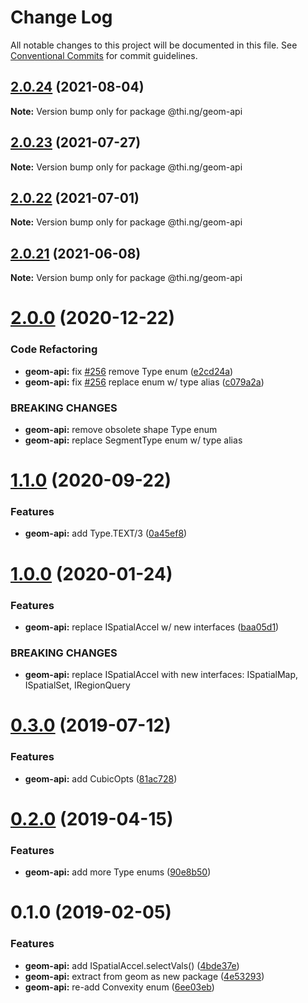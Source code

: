 # Change Log

All notable changes to this project will be documented in this file.
See [Conventional Commits](https://conventionalcommits.org) for commit guidelines.

## [2.0.24](https://github.com/thi-ng/umbrella/compare/@thi.ng/geom-api@2.0.23...@thi.ng/geom-api@2.0.24) (2021-08-04)

**Note:** Version bump only for package @thi.ng/geom-api





## [2.0.23](https://github.com/thi-ng/umbrella/compare/@thi.ng/geom-api@2.0.22...@thi.ng/geom-api@2.0.23) (2021-07-27)

**Note:** Version bump only for package @thi.ng/geom-api





## [2.0.22](https://github.com/thi-ng/umbrella/compare/@thi.ng/geom-api@2.0.21...@thi.ng/geom-api@2.0.22) (2021-07-01)

**Note:** Version bump only for package @thi.ng/geom-api





## [2.0.21](https://github.com/thi-ng/umbrella/compare/@thi.ng/geom-api@2.0.20...@thi.ng/geom-api@2.0.21) (2021-06-08)

**Note:** Version bump only for package @thi.ng/geom-api





# [2.0.0](https://github.com/thi-ng/umbrella/compare/@thi.ng/geom-api@1.1.4...@thi.ng/geom-api@2.0.0) (2020-12-22)


### Code Refactoring

* **geom-api:** fix [#256](https://github.com/thi-ng/umbrella/issues/256) remove Type enum ([e2cd24a](https://github.com/thi-ng/umbrella/commit/e2cd24a7fc24af4c2541cd426e5b03431cc8fe86))
* **geom-api:** fix [#256](https://github.com/thi-ng/umbrella/issues/256) replace enum w/ type alias ([c079a2a](https://github.com/thi-ng/umbrella/commit/c079a2ac620ef731429501d88580b4baada98ab6))


### BREAKING CHANGES

* **geom-api:** remove obsolete shape Type enum
* **geom-api:** replace SegmentType enum w/ type alias





# [1.1.0](https://github.com/thi-ng/umbrella/compare/@thi.ng/geom-api@1.0.34...@thi.ng/geom-api@1.1.0) (2020-09-22)


### Features

* **geom-api:** add Type.TEXT/3 ([0a45ef8](https://github.com/thi-ng/umbrella/commit/0a45ef8aa99d3dab1bb98c503cf87d1bef0ab8e2))





# [1.0.0](https://github.com/thi-ng/umbrella/compare/@thi.ng/geom-api@0.3.8...@thi.ng/geom-api@1.0.0) (2020-01-24)

### Features

* **geom-api:** replace ISpatialAccel w/ new interfaces ([baa05d1](https://github.com/thi-ng/umbrella/commit/baa05d1908a940115690cb3d1dd403173061d63a))

### BREAKING CHANGES

* **geom-api:** replace ISpatialAccel with new interfaces:
ISpatialMap, ISpatialSet, IRegionQuery

# [0.3.0](https://github.com/thi-ng/umbrella/compare/@thi.ng/geom-api@0.2.5...@thi.ng/geom-api@0.3.0) (2019-07-12)

### Features

* **geom-api:** add CubicOpts ([81ac728](https://github.com/thi-ng/umbrella/commit/81ac728))

# [0.2.0](https://github.com/thi-ng/umbrella/compare/@thi.ng/geom-api@0.1.12...@thi.ng/geom-api@0.2.0) (2019-04-15)

### Features

* **geom-api:** add more Type enums ([90e8b50](https://github.com/thi-ng/umbrella/commit/90e8b50))

# 0.1.0 (2019-02-05)

### Features

* **geom-api:** add ISpatialAccel.selectVals() ([4bde37e](https://github.com/thi-ng/umbrella/commit/4bde37e))
* **geom-api:** extract from geom as new package ([4e53293](https://github.com/thi-ng/umbrella/commit/4e53293))
* **geom-api:** re-add Convexity enum ([6ee03eb](https://github.com/thi-ng/umbrella/commit/6ee03eb))
